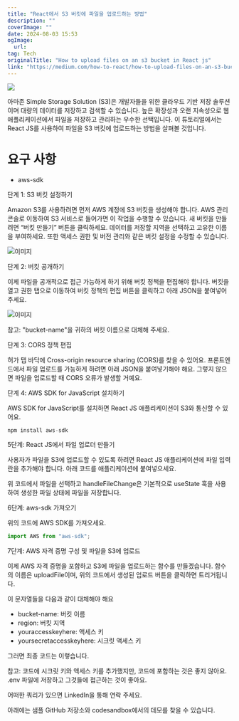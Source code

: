 ```yaml
---
title: "React에서 S3 버킷에 파일을 업로드하는 방법"
description: ""
coverImage: ""
date: 2024-08-03 15:53
ogImage: 
  url: 
tag: Tech
originalTitle: "How to upload files on an s3 bucket in React js"
link: "https://medium.com/how-to-react/how-to-upload-files-on-an-s3-bucket-in-react-js-97a3ccd519d1"
---
```




<img src="/assets/img/Howtouploadfilesonans3bucketinReactjs_0.png" />

아마존 Simple Storage Solution (S3)은 개발자들을 위한 클라우드 기반 저장 솔루션이며 대량의 데이터를 저장하고 검색할 수 있습니다. 높은 확장성과 오랜 지속성으로 웹 애플리케이션에서 파일을 저장하고 관리하는 우수한 선택입니다. 이 튜토리얼에서는 React JS를 사용하여 파일을 S3 버킷에 업로드하는 방법을 살펴볼 것입니다.

# 요구 사항

- aws-sdk

<div class="content-ad"></div>

단계 1: S3 버킷 설정하기

Amazon S3를 사용하려면 먼저 AWS 계정에 S3 버킷을 생성해야 합니다. AWS 관리 콘솔로 이동하여 S3 서비스로 들어가면 이 작업을 수행할 수 있습니다. 새 버킷을 만들려면 “버킷 만들기” 버튼을 클릭하세요. 데이터를 저장할 지역을 선택하고 고유한 이름을 부여하세요. 또한 액세스 권한 및 버전 관리와 같은 버킷 설정을 수정할 수 있습니다.

![이미지](/assets/img/Howtouploadfilesonans3bucketinReactjs_1.png)

단계 2: 버킷 공개하기

<div class="content-ad"></div>

이제 파일을 공개적으로 접근 가능하게 하기 위해 버킷 정책을 편집해야 합니다. 버킷을 열고 권한 탭으로 이동하여 버킷 정책의 편집 버튼을 클릭하고 아래 JSON을 붙여넣어주세요.

![이미지](/assets/img/Howtouploadfilesonans3bucketinReactjs_2.png)

참고: "bucket-name"을 귀하의 버킷 이름으로 대체해 주세요.

단계 3: CORS 정책 편집

<div class="content-ad"></div>

허가 탭 바닥에 Cross-origin resource sharing (CORS)를 찾을 수 있어요. 프론트엔드에서 파일 업로드를 가능하게 하려면 아래 JSON을 붙여넣기해야 해요. 그렇지 않으면 파일을 업로드할 때 CORS 오류가 발생할 거예요.

단계 4: AWS SDK for JavaScript 설치하기

AWS SDK for JavaScript를 설치하면 React JS 애플리케이션이 S3와 통신할 수 있어요.

```js
npm install aws-sdk
```

<div class="content-ad"></div>

5단계: React JS에서 파일 업로더 만들기

사용자가 파일을 S3에 업로드할 수 있도록 하려면 React JS 애플리케이션에 파일 입력란을 추가해야 합니다. 아래 코드를 애플리케이션에 붙여넣으세요.

위 코드에서 파일을 선택하고 handleFileChange은 기본적으로 useState 훅을 사용하여 생성한 파일 상태에 파일을 저장합니다.

6단계: aws-sdk 가져오기

<div class="content-ad"></div>

위의 코드에 AWS SDK를 가져오세요.

```js
import AWS from "aws-sdk";
```

7단계: AWS 자격 증명 구성 및 파일을 S3에 업로드

이제 AWS 자격 증명을 포함하고 S3에 파일을 업로드하는 함수를 만들겠습니다. 함수의 이름은 uploadFile이며, 위의 코드에서 생성된 업로드 버튼을 클릭하면 트리거됩니다.

<div class="content-ad"></div>

이 문자열들을 다음과 같이 대체해야 해요

- bucket-name: 버킷 이름
- region: 버킷 지역
- youraccesskeyhere: 액세스 키
- yoursecretaccesskeyhere: 시크릿 액세스 키

그러면 최종 코드는 이렇습니다.

참고: 코드에 시크릿 키와 액세스 키를 추가했지만, 코드에 포함하는 것은 좋지 않아요. .env 파일에 저장하고 그것들에 접근하는 것이 좋아요.

<div class="content-ad"></div>

어떠한 쿼리가 있으면 LinkedIn을 통해 연락 주세요.

아래에는 샘플 GitHub 저장소와 codesandbox에서의 데모를 찾을 수 있습니다.
